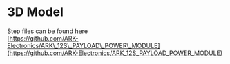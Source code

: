 # 3D Model

Step files can be found here\
[https://github.com/ARK-Electronics/ARK\_12S\_PAYLOAD\_POWER\_MODULE](https://github.com/ARK-Electronics/ARK_12S_PAYLOAD_POWER_MODULE)
